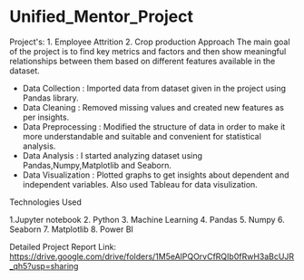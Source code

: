 # Unified_Mentor_Project
Project's:
        1. Employee Attrition 
        2. Crop production 
Approach
The main goal of the project is to find key metrics and factors and then show meaningful relationships between them based on different features available in the dataset.

 * Data Collection      : Imported data from dataset given in the project using Pandas library. 
 * Data Cleaning        : Removed missing values and created new features as per insights. 
 * Data Preprocessing   : Modified the structure of data in order to make it more understandable and suitable and convenient for statistical analysis. 
 * Data Analysis        : I started analyzing dataset using Pandas,Numpy,Matplotlib and Seaborn. 
 * Data Visualization   : Plotted graphs to get insights about dependent and independent variables. Also used Tableau for data visulization.

Technologies Used
 
1.Jupyter notebook
2. Python 
3. Machine Learning 
4. Pandas
5. Numpy
6. Seaborn
7. Matplotlib
8. Power BI 

Detailed Project Report
Link: https://drive.google.com/drive/folders/1M5eAlPQOrvCfRQIb0fRwH3aBcUJR_qh5?usp=sharing
